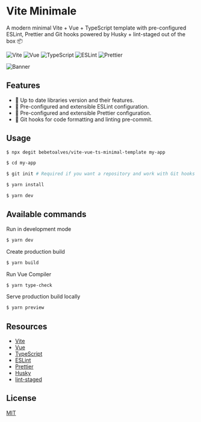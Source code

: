 # Vite Minimale

A modern minimal Vite + Vue + TypeScript template with pre-configured ESLint, Prettier and Git hooks powered by Husky + lint-staged out of the box 📦

![Vite](https://img.shields.io/badge/Vite-B73BFE?style=for-the-badge&logo=vite&logoColor=FFD62E)
![Vue](https://img.shields.io/badge/Vue.js-35495E?style=for-the-badge&logo=vue.js&logoColor=4FC08D)
![TypeScript](https://img.shields.io/badge/TypeScript-007ACC?style=for-the-badge&logo=typescript&logoColor=white)
![ESLint](https://img.shields.io/badge/eslint-3A33D1?style=for-the-badge&logo=eslint&logoColor=white)
![Prettier](https://img.shields.io/badge/prettier-1A2C34?style=for-the-badge&logo=prettier&logoColor=F7BA3E)

![Banner](https://i.imgur.com/MXqShfK.png)

## Features

- 🦾 Up to date libraries version and their features.
- 🔎 Pre-configured and extensible ESLint configuration.
- 💅 Pre-configured and extensible Prettier configuration.
- 🔬 Git hooks for code formatting and linting pre-commit.

## Usage

```bash
$ npx degit bebetoalves/vite-vue-ts-minimal-template my-app

$ cd my-app

$ git init # Required if you want a repository and work with Git hooks

$ yarn install

$ yarn dev
```

## Available commands

Run in development mode

```bash
$ yarn dev
```

Create production build

```bash
$ yarn build
```

Run Vue Compiler

```bash
$ yarn type-check
```

Serve production build locally

```bash
$ yarn preview
```

## Resources

- [Vite](https://vitejs.dev/)
- [Vue](https://vuejs.org/)
- [TypeScript](https://www.typescriptlang.org/)
- [ESLint](https://eslint.org/)
- [Prettier](https://prettier.io/)
- [Husky](https://github.com/typicode/husky)
- [lint-staged](https://github.com/okonet/lint-staged)

## License

[MIT](https://choosealicense.com/licenses/mit/)